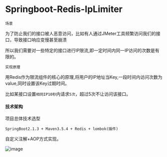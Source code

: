 # Springboot-Redis-IpLimiter

`场景`

为了防止我们的接口被人恶意访问，比如有人通过JMeter工具频繁访问我们的接口，导致接口响应变慢甚至崩溃

所以我们需要对一些特定的接口进行IP限流,即一定时间内同一IP访问的次数是有限的。

`实现原理`

用Redis作为限流组件的核心的原理,将用户的IP地址当Key,一段时间内访问次数为value,同时设置该Key过期时间。

比如某接口设置`相同IP10秒`内请求`5次`，超过5次不让访问该接口。

#### 技术架构

项目总体技术选型

```
SpringBoot2.1.3 + Maven3.5.4 + Redis + lombok(插件) 
```

自定义注解+AOP方式实现。

![image](https://github.com/webVueBlog/Springboot-Redis-IpLimiter/assets/59645426/216ec5b8-9eae-4d60-bf2d-f29e4d2a2b88)
